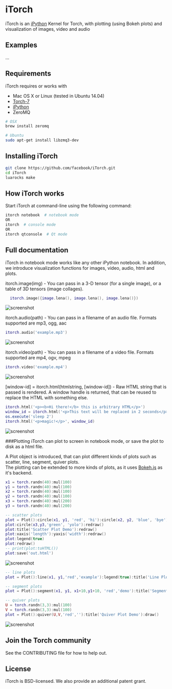 # iTorch
iTorch is an [iPython](http://ipython.org) Kernel for Torch, with plotting (using Bokeh plots) and visualization of images, video and audio

## Examples
...

## Requirements
iTorch requires or works with
* Mac OS X or Linux (tested in Ubuntu 14.04)
* [Torch-7](https://github.com/torch/torch7/wiki/Cheatsheet#installing-and-running-torch)
* [iPython](http://ipython.org/install.html)
* ZeroMQ
```bash
# OSX
brew install zeromq

# Ubuntu
sudo apt-get install libzmq3-dev
```

## Installing iTorch
```bash
git clone https://github.com/facebook/iTorch.git
cd iTorch
luarocks make 
```

## How iTorch works
Start iTorch at command-line using the following command:
```bash
itorch notebook  # notebook mode
OR  
itorch  # console mode
OR  
itorch qtconsole  # Qt mode
```

## Full documentation
iTorch in notebook mode works like any other iPython notebook.
In addition, we introduce visualization functions for images, video, audio, html and plots.

itorch.image(img) - You can pass in a 3-D tensor (for a single image), or a table of 3D tensors (image collages).
```lua
  itorch.image({image.lena(), image.lena(), image.lena()})
```
![screenshot](https://raw.githubusercontent.com/facebook/iTorch/master/screenshots/image.png "")

itorch.audio(path) - You can pass in a filename of an audio file. Formats supported are mp3, ogg, aac
```lua
itorch.audio('example.mp3')
```
![screenshot](https://raw.githubusercontent.com/facebook/iTorch/master/screenshots/audio.png "")

itorch.video(path) - You can pass in a filename of a video file. Formats supported are mp4, ogv, mpeg
```lua
itorch.video('example.mp4')
```
![screenshot](https://raw.githubusercontent.com/facebook/iTorch/master/screenshots/video.png "")

[window-id] = itorch.html(htmlstring, [window-id]) - Raw HTML string that is passed is rendered. A window handle is returned, that can be reused to replace the HTML with something else.
```lua
itorch.html('<p><b>Hi there!</b> this is arbitrary HTML</p>')
window_id = itorch.html('<p>This text will be replaced in 2 seconds</p>')
os.execute('sleep 2')
itorch.html('<p>magic!</p>', window_id)
```
![screenshot](https://raw.githubusercontent.com/facebook/iTorch/master/screenshots/html.png "")

###Plotting
iTorch can plot to screen in notebook mode, or save the plot to disk as a html file.

A Plot object is introduced, that can plot different kinds of plots such as scatter, line, segment, quiver plots.  
The plotting can be extended to more kinds of plots, as it uses [Bokeh.js](http://bokeh.pydata.org/en/latest/docs/reference/bokehjs.html) as it's backend.
```lua
x1 = torch.randn(40):mul(100)
y1 = torch.randn(40):mul(100)
x2 = torch.randn(40):mul(100)
y2 = torch.randn(40):mul(100)
x3 = torch.randn(40):mul(200)
y3 = torch.randn(40):mul(200)

-- scatter plots
plot = Plot():circle(x1, y1, 'red', 'hi'):circle(x2, y2, 'blue', 'bye'):draw()
plot:circle(x3,y3,'green', 'yolo'):redraw()
plot:title('Scatter Plot Demo'):redraw()
plot:xaxis('length'):yaxis('width'):redraw()
plot:legend(true)
plot:redraw()
-- print(plot:toHTML())
plot:save('out.html')
```
![screenshot](https://raw.githubusercontent.com/facebook/iTorch/master/screenshots/scatter.png "")

```lua
-- line plots
plot = Plot():line(x1, y1,'red','example'):legend(true):title('Line Plot Demo'):draw()
```

```lua
-- segment plots
plot = Plot():segment(x1, y1, x1+10,y1+10, 'red','demo'):title('Segment Plot Demo'):draw()
```

```lua
-- quiver plots
U = torch.randn(3,3):mul(100)
V = torch.randn(3,3):mul(100)
plot = Plot():quiver(U,V,'red',''):title('Quiver Plot Demo'):draw()
```
![screenshot](https://raw.githubusercontent.com/facebook/iTorch/master/screenshots/quiver.png "")

## Join the Torch community
See the CONTRIBUTING file for how to help out.

## License
iTorch is BSD-licensed. We also provide an additional patent grant.

